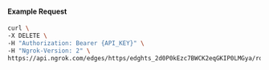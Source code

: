 <!-- Code generated for API Clients. DO NOT EDIT. -->

#### Example Request

```bash
curl \
-X DELETE \
-H "Authorization: Bearer {API_KEY}" \
-H "Ngrok-Version: 2" \
https://api.ngrok.com/edges/https/edghts_2d0P0kEzc7BWCK2eqGKIP0LMGya/routes/edghtsrt_2d0P0oGWhHoWbsj51Sg3PHSfgNO/websocket_tcp_converter
```
